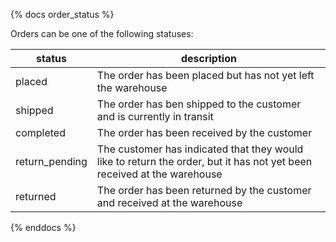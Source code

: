 {% docs order_status %}

Orders can be one of the following statuses:

| status         | description                                                                                                            |
|----------------|------------------------------------------------------------------------------------------------------------------------|
| placed         | The order has been placed but has not yet left the warehouse                                                           |
| shipped        | The order has ben shipped to the customer and is currently in transit                                                  |
| completed      | The order has been received by the customer                                                                            |
| return_pending | The customer has indicated that they would like to return the order, but it has not yet been received at the warehouse |
| returned       | The order has been returned by the customer and received at the warehouse                                              |


{% enddocs %}
